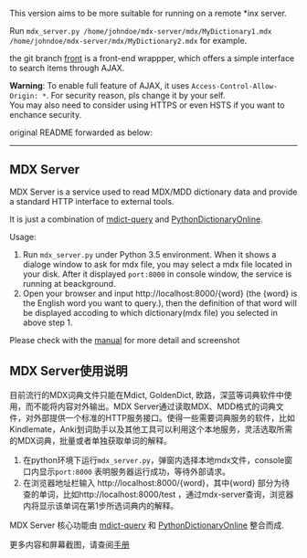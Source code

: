 This version aims to be more suitable for running on a remote \*inx server.

Run `mdx_server.py /home/johndoe/mdx-server/mdx/MyDictionary1.mdx /home/johndoe/mdx-server/mdx/MyDictionary2.mdx` for example.

the git branch [front](//github.com/cxumol/mdx-server/tree/front) is a front-end wrappper, which offers a simple interface to search items through AJAX.

**Warning**: To enable full feature of AJAX, it uses `Access-Control-Allow-Origin: *`.
For security reason, pls change it by your self.  
You may also need to consider using HTTPS or even HSTS if you want to enchance security.

original README forwarded as below:

---

## MDX Server

MDX Server is a service used to read MDX/MDD dictionary data and provide a standard HTTP interface to external tools.

It is just a combination of [mdict-query](https://github.com/mmjang/mdict-query) and [PythonDictionaryOnline](https://github.com/amazon200code/PythonDictionaryOnline).

Usage:

1. Run `mdx_server.py` under Python 3.5 environment. When it shows a dialoge window to ask for mdx file, you may select a mdx file located in your disk. After it displayed `port:8000` in console window, the service is running at beackground.
2. Open your browser and input http://localhost:8000/{word} (the {word} is the English word you want to query.), then the definition of that word will be displayed accoding to which dictionary(mdx file) you selected in above step 1.

Please check with the [manual](manual/mdx-server%20manual.pdf) for more detail and screenshot



## MDX Server使用说明

目前流行的MDX词典文件只能在Mdict, GoldenDict, 欧路，深蓝等词典软件中使用，而不能将内容对外输出。MDX Server通过读取MDX、MDD格式的词典文件，对外部提供一个标准的HTTP服务接口。使得一些需要词典服务的软件，比如Kindlemate，Anki划词助手以及其他工具可以利用这个本地服务，灵活选取所需的MDX词典，批量或者单独获取单词的解释。

1. 在python环境下运行`mdx_server.py`，弹窗内选择本地mdx文件，console窗口内显示`port:8000` 表明服务器运行成功，等待外部请求。
2. 在浏览器地址栏输入 http://localhost:8000/{word}，其中{word} 部分为待查的单词，比如http://localhost:8000/test ，通过mdx-server查询，浏览器内将显示该单词在第1步所选词典内的解释。

MDX Server 核心功能由 [mdict-query](https://github.com/mmjang/mdict-query) 和 [PythonDictionaryOnline](https://github.com/amazon200code/PythonDictionaryOnline) 整合而成.

更多内容和屏幕截图，请查阅[手册](manual/mdx-server%20manual.pdf)

